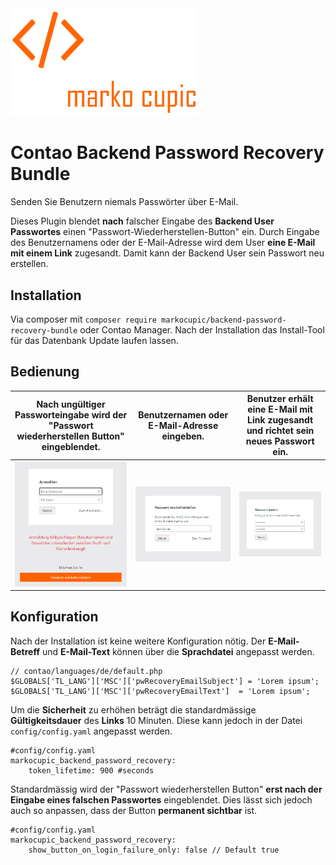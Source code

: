 <img src="./docs/logo.png" width="300">

# Contao Backend Password Recovery Bundle
Senden Sie Benutzern niemals Passwörter über E-Mail. 

Dieses Plugin blendet **nach** falscher Eingabe des **Backend User Passwortes** einen "Passwort-Wiederherstellen-Button" ein. Durch Eingabe des Benutzernamens oder der E-Mail-Adresse wird dem User **eine E-Mail mit einem Link** zugesandt. Damit kann der Backend User sein Passwort neu erstellen.

## Installation
Via composer mit `composer require markocupic/backend-password-recovery-bundle`
oder Contao Manager. Nach der Installation das Install-Tool für das Datenbank Update laufen lassen.

## Bedienung
| Nach ungültiger Passworteingabe wird der "Passwort wiederherstellen Button" eingeblendet. | Benutzernamen oder E-Mail-Adresse eingeben. | Benutzer erhält eine E-Mail mit Link zugesandt und richtet sein neues Passwort ein. |
|-|-|-|
| <img src="./docs/print_screen_1.png"> | <img src="./docs/print_screen_2.png"> | <img src="./docs/print_screen_3.png"> |

## Konfiguration
Nach der Installation ist keine weitere Konfiguration nötig.
Der **E-Mail-Betreff** und **E-Mail-Text** können über die **Sprachdatei** angepasst werden.

```
// contao/languages/de/default.php
$GLOBALS['TL_LANG']['MSC']['pwRecoveryEmailSubject'] = 'Lorem ipsum';
$GLOBALS['TL_LANG']['MSC']['pwRecoveryEmailText']  = 'Lorem ipsum';
```

Um die **Sicherheit** zu erhöhen beträgt die standardmässige **Gültigkeitsdauer** des **Links** 10 Minuten. Diese kann jedoch in der Datei  `config/config.yaml` angepasst werden.

```
#config/config.yaml
markocupic_backend_password_recovery:
    token_lifetime: 900 #seconds
```

Standardmässig wird der "Passwort wiederherstellen Button" **erst nach der Eingabe eines falschen Passwortes** eingeblendet. 
Dies lässt sich jedoch auch so anpassen, dass der Button **permanent sichtbar** ist.

```
#config/config.yaml
markocupic_backend_password_recovery:
    show_button_on_login_failure_only: false // Default true
```
